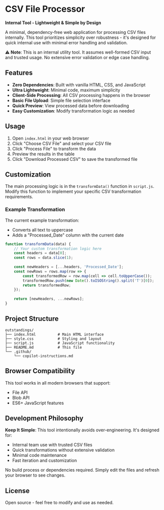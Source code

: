 # CSV File Processor

**Internal Tool - Lightweight & Simple by Design**

A minimal, dependency-free web application for processing CSV files internally. This tool prioritizes simplicity over robustness - it's designed for quick internal use with minimal error handling and validation.

⚠️ **Note**: This is an internal utility tool. It assumes well-formed CSV input and trusted usage. No extensive error validation or edge case handling.

## Features

- **Zero Dependencies**: Built with vanilla HTML, CSS, and JavaScript
- **Ultra Lightweight**: Minimal code, maximum simplicity
- **Client-Side Processing**: All CSV processing happens in the browser
- **Basic File Upload**: Simple file selection interface
- **Quick Preview**: View processed data before downloading
- **Easy Customization**: Modify transformation logic as needed

## Usage

1. Open `index.html` in your web browser
2. Click "Choose CSV File" and select your CSV file
3. Click "Process File" to transform the data
4. Preview the results in the table
5. Click "Download Processed CSV" to save the transformed file

## Customization

The main processing logic is in the `transformData()` function in `script.js`. Modify this function to implement your specific CSV transformation requirements.

### Example Transformation

The current example transformation:
- Converts all text to uppercase
- Adds a "Processed_Date" column with the current date

```javascript
function transformData(data) {
    // Your custom transformation logic here
    const headers = data[0];
    const rows = data.slice(1);
    
    const newHeaders = [...headers, 'Processed_Date'];
    const newRows = rows.map(row => {
        const transformedRow = row.map(cell => cell.toUpperCase());
        transformedRow.push(new Date().toISOString().split('T')[0]);
        return transformedRow;
    });
    
    return [newHeaders, ...newRows];
}
```

## Project Structure

```
outstandings/
├── index.html          # Main HTML interface
├── style.css           # Styling and layout
├── script.js           # JavaScript functionality
├── README.md           # This file
└── .github/
    └── copilot-instructions.md
```

## Browser Compatibility

This tool works in all modern browsers that support:
- File API
- Blob API
- ES6+ JavaScript features

## Development Philosophy

**Keep It Simple**: This tool intentionally avoids over-engineering. It's designed for:
- Internal team use with trusted CSV files
- Quick transformations without extensive validation
- Minimal code maintenance
- Fast iteration and customization

No build process or dependencies required. Simply edit the files and refresh your browser to see changes.

## License

Open source - feel free to modify and use as needed.
